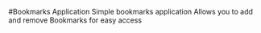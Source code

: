 #Bookmarks Application
Simple bookmarks application
Allows you to add and remove Bookmarks for easy access